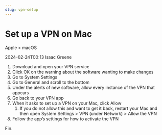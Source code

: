 ```yaml
---
slug: vpn-setup
---
```

# Set up a VPN on Mac
Apple > macOS

2024-02-24T00:13
Isaac Greene

1. Download and open your VPN service
2. Click OK on the warning about the software wanting to make changes
3. Go to System Settings
4. Go to General and scroll to the bottom
5. Under the alerts of new software, allow every instance of the VPN that appears
6. Go back to your VPN app
7. When it asks to set up a VPN on your Mac, click Allow
	1. If you do not allow this and want to get it back, restart your Mac and then open System Settings > VPN (under Network) > Allow the VPN
8. Follow the app’s settings for how to activate the VPN

Fin.
